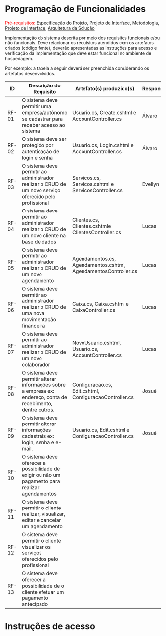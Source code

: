 # Programação de Funcionalidades

<span style="color:red">Pré-requisitos: <a href="2-Especificação do Projeto.md"> Especificação do Projeto</a></span>, <a href="3-Projeto de Interface.md"> Projeto de Interface</a>, <a href="4-Metodologia.md"> Metodologia</a>, <a href="3-Projeto de Interface.md"> Projeto de Interface</a>, <a href="5-Arquitetura da Solução.md"> Arquitetura da Solução</a>

Implementação do sistema descrita por meio dos requisitos funcionais e/ou não funcionais. Deve relacionar os requisitos atendidos com os artefatos criados (código fonte), deverão apresentadas as instruções para acesso e verificação da implementação que deve estar funcional no ambiente de hospedagem.

Por exemplo: a tabela a seguir deverá ser preenchida considerando os artefatos desenvolvidos.

|ID    | Descrição do Requisito  | Artefato(s) produzido(s) | Responsável |
|------|-----------------------------------------|----|----|
| RF-01 | O sistema deve permitir uma empresa/autônomo se cadastrar para receber acesso ao sistema |   Usuario.cs, Create.cshtml e AccountController.cs|  Álvaro  |
| RF-02 | O sistema deve ser protegido por autenticação de login e senha   |   Usuario.cs, Login.cshtml e AccountController.cs     |  Álvaro   |
| RF-03 | O sistema deve permitir ao administrador realizar o CRUD de um novo serviço oferecido pelo profissional | Servicos.cs, Servicos.cshtml e ServicosController.cs| Evellyn |
| RF-04 | O sistema deve permitir ao administrador realizar o CRUD de um novo cliente na base de dados   | Clientes.cs, Clientes.cshtmle  ClientesController.cs| Lucas |
| RF-05 | O sistema deve permitir ao administrador realizar o CRUD de um novo agendamento | Agendamentos.cs, Agendamentos.cshtml, AgendamentosController.cs| Lucas |
| RF-06 | O sistema deve permitir ao administrador realizar o CRUD de uma nova movimentação financeira   | Caixa.cs, Caixa.cshtml e CaixaController.cs | Lucas |
| RF-07 | O sistema deve permitir ao administrador realizar o CRUD de um novo colaborador | NovoUsuario.cshtml, Usuario.cs, AccountController.cs  |  Lucas     |
| RF-08 | O sistema deve permitir alterar informações sobre a empresa ex: endereço, conta de recebimento, dentre outros.   | Configuracao.cs, Edit.cshtml, ConfiguracaoController.cs |   Josué  |
| RF-09 | O sistema deve permitir alterar informações cadastrais ex: login, senha e e-mail. |  Usuario.cs, Edit.cshtml e ConfiguracaoController.cs      |   Josué  |
| RF-10 | O sistema deve oferecer a possibilidade de exigir ou não um pagamento para realizar agendamentos   |       |       |
| RF-11 | O sistema deve permitir o cliente realizar, visualizar, editar e cancelar um agendamento |        |       |
| RF-12 | O sistema deve permitir o cliente visualizar os serviços oferecidos pelo profissional |        |       |
| RF-13 | O sistema deve oferecer a possibilidade de o cliente efetuar um pagamento antecipado |        |       |

# Instruções de acesso

